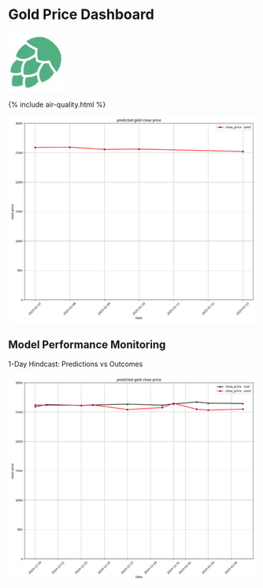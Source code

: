 # Gold Price Dashboard

![Hopsworks Logo](../titanic/assets/img/logo.png)

{% include air-quality.html %}

![Forecast](./assets/img/gold_price_forecast.png)

## Model Performance Monitoring

1-Day Hindcast: Predictions vs Outcomes

![Hindcast](./assets/img/gold_price_hindcast_1day.png)
